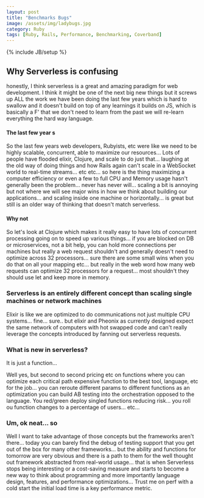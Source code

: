 ```yaml
---
layout: post
title: "Benchmarks Bugs"
image: /assets/img/ladybugs.jpg
category: Ruby
tags: [Ruby, Rails, Performance, Benchmarking, Coverband]
---
```

{% include JB/setup %}

## Why Serverless is confusing

honestly, I think serverless is a great and amazing paradigm for web development. I think it might be one of the next big new things but it screws up ALL the work we have been doing the last few years which is hard to swallow and it doesn't build on top of any learnings it builds on JS, which is basically a F' that we don't need to learn from the past we will re-learn everything the hard way language.

#### The last few year	s

So the last few years web developers, Rubyists, etc were like we need to be highly scalable, concurrent, able to maximize our resources... Lots of people have flooded elixir, Clojure, and scale to do just that... laughing at the old way of doing things and how Rails again can't scale in a WebSocket world to real-time streams... etc etc... so here is the thing maximizing a computer efficiency or even a few to full CPU and Memory usage hasn't generally been the problem... never has never will... scaling a bit is annoying but not where we will see major wins in how we think about building our applications... and scaling inside one machine or horizontally... is great but still is an older way of thinking that doesn't match serverless.

#### Why not

So let's look at Clojure which makes it really easy to have lots of concurrent processing going on to speed up various things... if you are blocked on DB or microservices, not a bit help, you can hold more connections per machines but really a web request shouldn't and generally doesn't need to optimize across 32 processors... sure there are some small wins when you do that on all your mapping etc... but really in the web word how many web requests can optimize 32 processors for a request... most shouldn't they should use let and keep more in memory. 

### Serverless is an entirely different concept than scaling single machines or network machines

Elixir is like we are optimized to do communications not just multiple CPU systems... fine... sure.. but elixir and Pheonix as currently designed expect the same network of computers with hot swapped code and can't really leverage the concepts introduced by fanning out serverless requests.


### What is new in serverless?

It is just a function... 

Well yes, but second to second pricing etc on functions where you can optimize each critical path expensive function to the best tool, language, etc for the job... you can reroute different params to different functions as an optimization you can build AB testing into the orchestration opposed to the language. You red/green deploy singled functions reducing risk... you roll ou function changes to a percentage of users... etc...

### Um, ok neat... so

Well I want to take advantage of those concepts but the frameworks aren't there... today you can barely find the debug of testing support that you get out of the box for many other frameworks... but the ability and functions for tomorrow are very obvious and there is a path to them for the well thought out framework abstracted from real-world usage... that is when Serverless stops being interesting or a cost-saving measure and starts to become a new way to think about programming and more importantly language design, features, and performance optimizations... Trust me on perf with a cold start the initial load time is a key performance metric.
